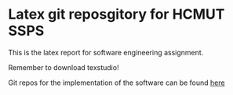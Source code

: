# Latex git reposgitory for HCMUT SSPS

This is the latex report for software engineering assignment.

Remember to download texstudio!

Git repos for the implementation of the software can be found [here](https://github.com/hienlq16103/HCMUT_SSPS.git)